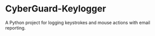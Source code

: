 # CyberGuard-Keylogger
A Python project for logging keystrokes and mouse actions with email reporting.

